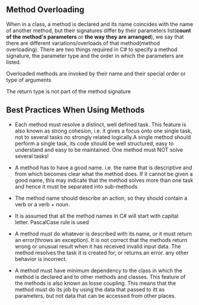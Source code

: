 ## Method Overloading

When in a class, a method is declared and its name coincides with the name of another method, but their signatures differ by their parameters list(**count of the method's parameters** or **the way they are arranged**), we say that there are different variations/overloads of that method(method overloading). There are two things required in C# to specify a method signature, the parameter type and the order in which the parameters are listed.

Overloaded methods are invoked by their name and their special order or type of arguments

The return type is not part of the method signature

## Best Practices When Using Methods
- Each method must resolve a distinct, well defined task. This feature is also known as strong cohesion, i.e. it gives a focus onto one single task, not to several tasks no strongly related logically.A single method should perform a single task, its code should be well structured, easy to understand and easy to be maintained. One method must NOT solve several tasks!

- A method has to have a good name. i.e. the name that is descriptive and from which becomes clear what the method does. If it cannot be given a good name, this may indicate that the method solves more than one task and hence it must be separated into sub-methods

- The method name should describe an action, so they should contain a verb or a verb + noun.
- It is assumed that all the method names in C# will start with capital letter. PascalCase rule is used
- A method must do whatever is described with its name, or it must return an error(throws an exception). It is not correct that the methods return wrong or unusual result when it has received invalid input data. The method resolves the task it is created for, or returns an error. any other behavior is incorrect.
- A method must have minimum dependency to the class in which the method is declared and to other methods and classes. This feature of the methods is also known as losse coupling. This means that the method must do its job by using the data that passed to itt as parameters, but not data that can be accessed from other places.